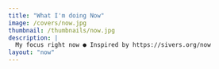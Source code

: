 ```yaml
---
title: "What I'm doing Now"
image: /covers/now.jpg
thumbnail: /thumbnails/now.jpg
description: |
  My focus right now ● Inspired by https://sivers.org/now
layout: "now"
---
```

